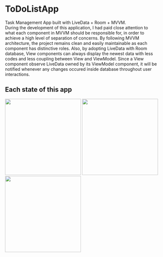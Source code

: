 # ToDoListApp
Task Management App built with LiveData + Room + MVVM.</br>
During the development of this application, I had paid close attention to what each component in MVVM should be responsible for,
in order to achieve a high level of separation of concerns. By following MVVM architecture, the project remains clean and easily maintainable as
each component has distinctive roles. 
Also, by adopting LiveData with Room database, View components can always display the newest data with less codes and less coupling between View and ViewModel.
Since a View component observe LiveData owned by its ViewModel component, it will be notified whenever any changes occured inside database throughout user interactions.

## Each state of this app
<p>
<img src = "screenshots/HomeFragmentDemo.gif" width ="250" name = "test"/>
<img src = "screenshots/ItemManagementFragmentDemo.gif" width ="250" />
<img src = "screenshots/TabManagementFragmentDemo.gif" width="250"/>
</p>


